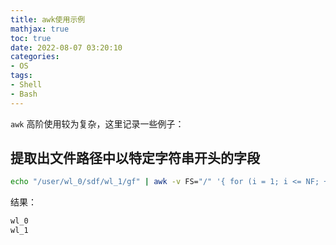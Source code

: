 ```yaml
---
title: awk使用示例
mathjax: true
toc: true
date: 2022-08-07 03:20:10
categories:
- OS
tags:
- Shell
- Bash
---
```

`awk` 高阶使用较为复杂，这里记录一些例子：

<!--more-->

## 提取出文件路径中以特定字符串开头的字段
```bash
echo "/user/wl_0/sdf/wl_1/gf" | awk -v FS="/" '{ for (i = 1; i <= NF; ++i) {if ( $i ~ /^wl/ ) print $i} }'
```
结果：
```bash
wl_0
wl_1
```